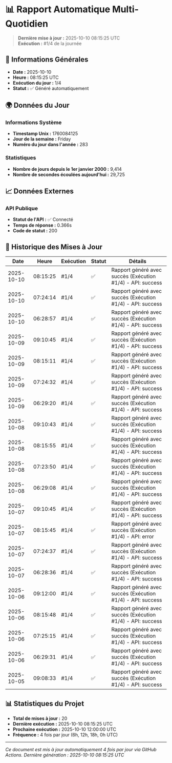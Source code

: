 # 📊 Rapport Automatique Multi-Quotidien

> **Dernière mise à jour :** 2025-10-10 08:15:25 UTC  
> **Exécution :** #1/4 de la journée

## 📅 Informations Générales

- **Date :** 2025-10-10
- **Heure :** 08:15:25 UTC
- **Exécution du jour :** 1/4
- **Statut :** ✅ Généré automatiquement

## 🌍 Données du Jour

### Informations Système
- **Timestamp Unix :** 1760084125
- **Jour de la semaine :** Friday
- **Numéro du jour dans l'année :** 283

### Statistiques
- **Nombre de jours depuis le 1er janvier 2000 :** 9,414
- **Nombre de secondes écoulées aujourd'hui :** 29,725

## 📈 Données Externes

### API Publique
- **Statut de l'API :** ✅ Connecté
- **Temps de réponse :** 0.366s
- **Code de statut :** 200

## 🔄 Historique des Mises à Jour

| Date | Heure | Exécution | Statut | Détails |
|------|-------|-----------|--------|---------|
| 2025-10-10 | 08:15:25 | #1/4 | ✅ | Rapport généré avec succès (Exécution #1/4) - API: success |
| 2025-10-10 | 07:24:14 | #1/4 | ✅ | Rapport généré avec succès (Exécution #1/4) - API: success |
| 2025-10-10 | 06:28:57 | #1/4 | ✅ | Rapport généré avec succès (Exécution #1/4) - API: success |
| 2025-10-09 | 09:10:45 | #1/4 | ✅ | Rapport généré avec succès (Exécution #1/4) - API: success |
| 2025-10-09 | 08:15:11 | #1/4 | ✅ | Rapport généré avec succès (Exécution #1/4) - API: success |
| 2025-10-09 | 07:24:32 | #1/4 | ✅ | Rapport généré avec succès (Exécution #1/4) - API: success |
| 2025-10-09 | 06:29:20 | #1/4 | ✅ | Rapport généré avec succès (Exécution #1/4) - API: success |
| 2025-10-08 | 09:10:43 | #1/4 | ✅ | Rapport généré avec succès (Exécution #1/4) - API: success |
| 2025-10-08 | 08:15:55 | #1/4 | ✅ | Rapport généré avec succès (Exécution #1/4) - API: success |
| 2025-10-08 | 07:23:50 | #1/4 | ✅ | Rapport généré avec succès (Exécution #1/4) - API: success |
| 2025-10-08 | 06:29:08 | #1/4 | ✅ | Rapport généré avec succès (Exécution #1/4) - API: success |
| 2025-10-07 | 09:10:45 | #1/4 | ✅ | Rapport généré avec succès (Exécution #1/4) - API: success |
| 2025-10-07 | 08:15:45 | #1/4 | ✅ | Rapport généré avec succès (Exécution #1/4) - API: error |
| 2025-10-07 | 07:24:37 | #1/4 | ✅ | Rapport généré avec succès (Exécution #1/4) - API: success |
| 2025-10-07 | 06:28:36 | #1/4 | ✅ | Rapport généré avec succès (Exécution #1/4) - API: success |
| 2025-10-06 | 09:12:00 | #1/4 | ✅ | Rapport généré avec succès (Exécution #1/4) - API: success |
| 2025-10-06 | 08:15:48 | #1/4 | ✅ | Rapport généré avec succès (Exécution #1/4) - API: success |
| 2025-10-06 | 07:25:15 | #1/4 | ✅ | Rapport généré avec succès (Exécution #1/4) - API: success |
| 2025-10-06 | 06:29:31 | #1/4 | ✅ | Rapport généré avec succès (Exécution #1/4) - API: success |
| 2025-10-05 | 09:08:33 | #1/4 | ✅ | Rapport généré avec succès (Exécution #1/4) - API: success |

## 📊 Statistiques du Projet

- **Total de mises à jour :** 20
- **Dernière exécution :** 2025-10-10 08:15:25 UTC
- **Prochaine exécution :** 2025-10-10 12:00:00 UTC
- **Fréquence :** 4 fois par jour (6h, 12h, 18h, 0h UTC)

---

*Ce document est mis à jour automatiquement 4 fois par jour via GitHub Actions.*
*Dernière génération : 2025-10-10 08:15:25 UTC*
